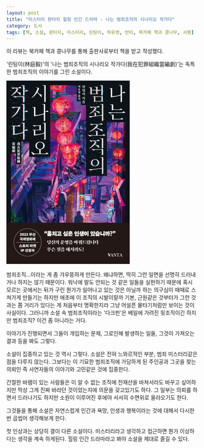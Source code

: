 ```yaml
---
layout: post
title: "미스터리 판타지 힐링 인간 드라마 - 나는 범죄조직의 시나리오 작가다"
category: 도서
tags: [책, 소설, 판타지, 미스터리, 린팅이, 허유영, 반타, 북카페 책과 콩나무, 서평]
---
```


<div class="ftc-ad-notice">
이 리뷰는 북카페 책과 콩나무를 통해 출판사로부터 책을 받고 작성했다.
</div>



'린팅이(林庭毅)'의
'나는 범죄조직의 시나리오 작가다(我在犯罪組織當編劇)'는
독특한 범죄조직의 이야기를 그린 소설이다.

![표지](/images/book/woking-for-a-crime-group-as-a-scriptwriter-2020-book.jpg)

범죄조직...이라는 게 좀 갸우뚱하게 만든다.
왜냐하면, 딱히 그런 일면을 선명히 드러내거나 하지는 않기 때문이다.
워낙에 말도 안되는 것 같은 일들을 실현하기 때문에
혹시 모르는 곳에서는 뒤가 구린 뭔가가 일어나고 있는 것은 아닐까 하는 의구심이 때때로 스쳐가게 만들기는 하지만
애초에 이 조직의 시발이랄까 기본, 근원같은 것부터가 그런 것과는 쫌 거리가 있다는 게 처음부터 명확한지라
그냥 어설픈 물타기처럼만 보이는 것이 사실이다.
그러니까 소설 속 범죄조직이라는 '다크펀'은
베일에 가려진 뒷조직이긴 하지만 범죄조직? 이건 좀 아니라는 거다.

이야기가 진행되면서 그들이 개입하는 문제,
그로인해 발생하는 일들,
그것이 가져오는 결과 등을 봐도 그렇다.

소설이 집중하고 있는 것 역시 그렇다.
소설은 전혀 느와르적인 부분, 범죄 미스터리같은 점을 다루지 않는다.
그보다는 이 기묘한 범죄조직에 가담하게 된 주인공과
그곳을 찾는 의뢰인 즉 사연자들의 이야기와 고민같은 것에 집중한다.

간절한 바램이 있는 사람들은
이 알 수 없는 조직에 전재산을 바쳐서라도 바꾸고 싶어하지만
막상 그게 진짜 바라던 것이었는지에 의문을 갖고있기도 하다.
그 일부는 의뢰를 하면서 드러나기도 하지만
소원이 이루어진 후에야 서서히 수면위로 올라오기도 한다.

그것들을 통해 소설은 자연스럽게 인간과 욕망, 인생과 행복이라는 것에 대해서
다시한번 곱씹어 생각해보게 한다.

첫 인상과는 상당히 결이 다른 소설이다.
미스터리라고 생각하고 접근하면 뭔가 이상하다는 생각을 계속 하게된다.
힐링 인간 드라마라고 봐야 소설을 제대로 즐길 수 있다.
